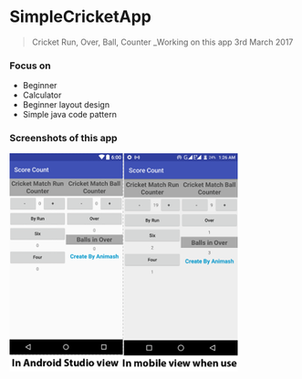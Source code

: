 # SimpleCricketApp
>Cricket Run, Over, Ball, Counter
>_Working on this app 3rd March 2017

### Focus on
* Beginner
* Calculator
* Beginner layout design
* Simple java code pattern

### Screenshots of this app                                                   		                    
 <img src="Web.png" width="400"> 

